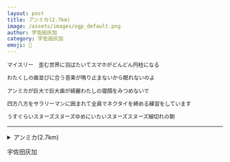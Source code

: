 ```yaml
---
layout: post
title: アンミカ(2.7km)
image: /assets/images/ogp_default.png
author: 宇佐田灰加
category: 宇佐田灰加
emoji: 🐰
---
```


<div class="tanka-area" style="font-size: 88%;"><div class="tanka">
<p>マイスリー　歪む世界に羽ばたいてスマホがどんどん円柱になる</p>
<p>わたくしの歯並びに合う音楽が鳴り止まないから眠れないのよ</p>
<p>アンミカが巨大で巨大歯が綺麗わたしの寝顔をみつめないで</p>
<p>四方八方をサラリーマンに囲まれて全員でネクタイを締める練習をしています</p>
<p>うすぐらいスヌーズスヌーズゆめにいたいスヌーズスヌーズ細切れの朝</p></div></div>

---

<details><summary>アンミカ(2.7km)</summary>
マイスリー　歪む世界に羽ばたいてスマホがどんどん円柱になる<br />
わたくしの歯並びに合う音楽が鳴り止まないから眠れないのよ<br />
アンミカが巨大で巨大歯が綺麗わたしの寝顔をみつめないで<br />
四方八方をサラリーマンに囲まれて全員でネクタイを締める練習をしています<br />
うすぐらいスヌーズスヌーズゆめにいたいスヌーズスヌーズ細切れの朝<br />
<br />
</details>

宇佐田灰加
